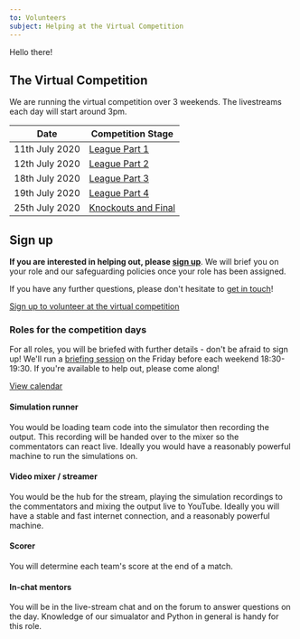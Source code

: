 ```yaml
---
to: Volunteers
subject: Helping at the Virtual Competition
---
```


Hello there!

## The Virtual Competition

We are running the virtual competition over 3 weekends. The livestreams each day will start around 3pm.

| Date           | Competition Stage                                                   |
|----------------|---------------------------------------------------------------------|
| 11th July 2020 | [League Part 1](https://studentrobotics.org/events/sr2020/virtual-competition-league-1/)       |
| 12th July 2020 | [League Part 2](https://studentrobotics.org/events/sr2020/virtual-competition-league-2/)       |
| 18th July 2020 | [League Part 3](https://studentrobotics.org/events/sr2020/virtual-competition-league-3/)       |
| 19th July 2020 | [League Part 4](https://studentrobotics.org/events/sr2020/virtual-competition-league-4/)       |
| 25th July 2020 | [Knockouts and Final](https://studentrobotics.org/events/sr2020/virtual-competition-knockouts/)|


## Sign up

**If you are interested in helping out, please [sign up](https://forms.gle/zdSoX35KRqip2VA9A)**. We will brief you on your role and our safeguarding policies once your role has been assigned.

If you have any further questions, please don't hesitate to [get in touch](competition-team@studentrobotics.org)!

[Sign up to volunteer at the virtual competition](https://forms.gle/zdSoX35KRqip2VA9A)

### Roles for the competition days

For all roles, you will be briefed with further details - don't be afraid to sign up! We'll run a [briefing session](https://meet.google.com/uzd-hopo-hos) on the Friday before each weekend 18:30-19:30. If you're available to help out, please come along!

[View calendar](https://calendar.google.com/calendar/embed?src=studentrobotics.org_oqdjasvpps8smo0d5nte417rak%40group.calendar.google.com&ctz=Europe%2FLondon)

#### Simulation runner

You would be loading team code into the simulator then recording the output.
This recording will be handed over to the mixer so the commentators can react live.
Ideally you would have a reasonably powerful machine to run the simulations on.

#### Video mixer / streamer

You would be the hub for the stream, playing the simulation recordings to the commentators and mixing the output live to YouTube.
Ideally you will have a stable and fast internet connection, and a reasonably powerful machine.

#### Scorer

You will determine each team's score at the end of a match.

#### In-chat mentors

You will be in the live-stream chat and on the forum to answer questions on the day.
Knowledge of our simualator and Python in general is handy for this role.

